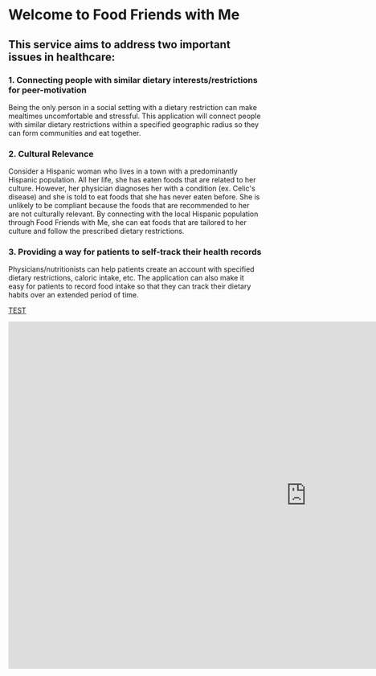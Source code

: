 # Welcome to Food Friends with Me

## This service aims to address two important issues in healthcare:

### 1. Connecting people with similar dietary interests/restrictions for peer-motivation
Being the only person in a social setting with a dietary restriction can make mealtimes uncomfortable and stressful. This application will connect people with similar dietary restrictions within a specified geographic radius so they can form communities and eat together.

### 2. Cultural Relevance
Consider a Hispanic woman who lives in a town with a predominantly Hispanic population. All her life, she has eaten foods that are related to her culture. However, her physician diagnoses her with a condition (ex. Celic's disease) and she is told to eat foods that she has never eaten before. She is unlikely to be compliant because the foods that are recommended to her are not culturally relevant. By connecting with the local Hispanic population through Food Friends with Me, she can eat foods that are tailored to her culture and follow the prescribed dietary restrictions.

### 3. Providing a way for patients to self-track their health records
Physicians/nutritionists can help patients create an account with specified dietary restrictions, caloric intake, etc. The application can also make it easy for patients to record food intake so that they can track their dietary habits over an extended period of time.

[TEST](test.md)

<iframe src="https://onedrive.live.com/embed?cid=A813A526635E75FF&amp;resid=A813A526635E75FF%212356&amp;authkey=AKKI_70cpSHCI5w&amp;em=2&amp;wdAr=1.7777777777777777" width="1186px" height="691px" frameborder="0">This is an embedded <a target="_blank" href="https://office.com">Microsoft Office</a> presentation, powered by <a target="_blank" href="https://office.com/webapps">Office Online</a>.</iframe>

<!--
<!---
You can use the [editor on GitHub](https://github.com/foodfriendswithme/foodfriendswithme/edit/master/README.md) to maintain and preview the content for your website in Markdown files.

Whenever you commit to this repository, GitHub Pages will run [Jekyll](https://jekyllrb.com/) to rebuild the pages in your site, from the content in your Markdown files.

### Markdown

Markdown is a lightweight and easy-to-use syntax for styling your writing. It includes conventions for

```markdown
Syntax highlighted code block

# Header 1
## Header 2
### Header 3

- Bulleted
- List

1. Numbered
2. List

**Bold** and _Italic_ and `Code` text

[Link](url) and ![Image](src)
```

For more details see [GitHub Flavored Markdown](https://guides.github.com/features/mastering-markdown/).

### Jekyll Themes

Your Pages site will use the layout and styles from the Jekyll theme you have selected in your [repository settings](https://github.com/foodfriendswithme/foodfriendswithme/settings). The name of this theme is saved in the Jekyll `_config.yml` configuration file.

### Support or Contact

Having trouble with Pages? Check out our [documentation](https://help.github.com/categories/github-pages-basics/) or [contact support](https://github.com/contact) and we’ll help you sort it out.

-->
